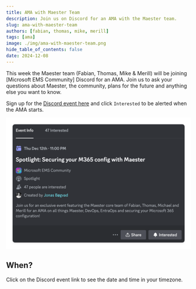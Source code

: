 ```yaml
---
title: AMA with Maester Team
description: Join us on Discord for an AMA with the Maester team.
slug: ama-with-maester-team
authors: [fabian, thomas, mike, merill]
tags: [ama]
image: ./img/ama-with-maester-team.png
hide_table_of_contents: false
date: 2024-12-08
---
```


This week the Maester team (Fabian, Thomas, Mike & Merill) will be joining [Microsoft EMS Community] Discord for an AMA. Join us to ask your questions about Maester, the community, plans for the future and anything else you want to know.

Sign up for the [Discord event here](https://discord.com/channels/1008077287813550090/1031676568117972992/1311310045639737425) and click `Interested` to be alerted when the AMA starts.

![Maester - Microsoft Teams Alerts](./img/ama-with-maester-team.png)

<!-- truncate -->

## When?

Click on the Discord event link to see the date and time in your timezone.
